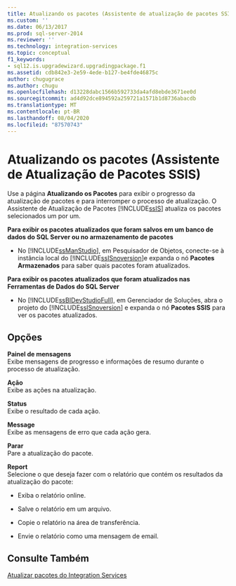 ```yaml
---
title: Atualizando os pacotes (Assistente de atualização de pacotes SSIS) | Microsoft Docs
ms.custom: ''
ms.date: 06/13/2017
ms.prod: sql-server-2014
ms.reviewer: ''
ms.technology: integration-services
ms.topic: conceptual
f1_keywords:
- sql12.is.upgradewizard.upgradingpackage.f1
ms.assetid: cdb842e3-2e59-4ede-b127-be4fde46875c
author: chugugrace
ms.author: chugu
ms.openlocfilehash: d13228dabc1566b592733da4afd8ebde3671ee0d
ms.sourcegitcommit: ad4d92dce894592a259721a1571b1d8736abacdb
ms.translationtype: MT
ms.contentlocale: pt-BR
ms.lasthandoff: 08/04/2020
ms.locfileid: "87570743"
---
```

# <a name="upgrading-the-packages-ssis-package-upgrade-wizard"></a>Atualizando os pacotes (Assistente de Atualização de Pacotes SSIS)
  Use a página **Atualizando os Pacotes** para exibir o progresso da atualização de pacotes e para interromper o processo de atualização. O Assistente de Atualização de Pacotes [!INCLUDE[ssIS](../includes/ssis-md.md)] atualiza os pacotes selecionados um por um.  
  
 **Para exibir os pacotes atualizados que foram salvos em um banco de dados do SQL Server ou no armazenamento de pacotes**  
  
-   No [!INCLUDE[ssManStudio](../includes/ssmanstudio-md.md)], em Pesquisador de Objetos, conecte-se à instância local do [!INCLUDE[ssISnoversion](../includes/ssisnoversion-md.md)]e expanda o nó **Pacotes Armazenados** para saber quais pacotes foram atualizados.  
  
 **Para exibir os pacotes atualizados que foram atualizados nas Ferramentas de Dados do SQL Server**  
  
-   No [!INCLUDE[ssBIDevStudioFull](../includes/ssbidevstudiofull-md.md)], em Gerenciador de Soluções, abra o projeto do [!INCLUDE[ssISnoversion](../includes/ssisnoversion-md.md)] e expanda o nó **Pacotes SSIS** para ver os pacotes atualizados.  
  
## <a name="options"></a>Opções  
 **Painel de mensagens**  
 Exibe mensagens de progresso e informações de resumo durante o processo de atualização.  
  
 **Ação**  
 Exibe as ações na atualização.  
  
 **Status**  
 Exibe o resultado de cada ação.  
  
 **Message**  
 Exibe as mensagens de erro que cada ação gera.  
  
 **Parar**  
 Pare a atualização do pacote.  
  
 **Report**  
 Selecione o que deseja fazer com o relatório que contém os resultados da atualização do pacote:  
  
-   Exiba o relatório online.  
  
-   Salve o relatório em um arquivo.  
  
-   Copie o relatório na área de transferência.  
  
-   Envie o relatório como uma mensagem de email.  
  
## <a name="see-also"></a>Consulte Também  
 [Atualizar pacotes do Integration Services](install-windows/upgrade-integration-services-packages.md)  
  
  
